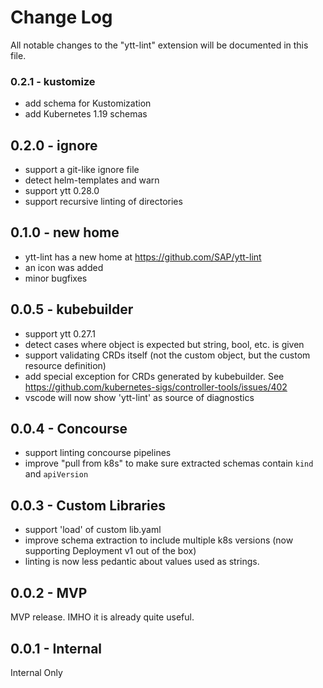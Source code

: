 # Change Log

All notable changes to the "ytt-lint" extension will be documented in this file.

### 0.2.1 - kustomize

- add schema for Kustomization
- add Kubernetes 1.19 schemas

## 0.2.0 - ignore

- support a git-like ignore file
- detect helm-templates and warn
- support ytt 0.28.0
- support recursive linting of directories

## 0.1.0 - new home

- ytt-lint has a new home at https://github.com/SAP/ytt-lint
- an icon was added
- minor bugfixes

## 0.0.5 - kubebuilder

- support ytt 0.27.1
- detect cases where object is expected but string, bool, etc. is given
- support validating CRDs itself (not the custom object, but the custom resource definition)
- add special exception for CRDs generated by kubebuilder. See https://github.com/kubernetes-sigs/controller-tools/issues/402
- vscode will now show 'ytt-lint' as source of diagnostics

## 0.0.4 - Concourse

- support linting concourse pipelines
- improve "pull from k8s" to make sure extracted schemas contain `kind` and `apiVersion`

## 0.0.3 - Custom Libraries

- support 'load' of custom lib.yaml
- improve schema extraction to include multiple k8s versions (now supporting Deployment v1 out of the box)
- linting is now less pedantic about values used as strings.

## 0.0.2 - MVP

MVP release. IMHO it is already quite useful.

## 0.0.1 - Internal

Internal Only
